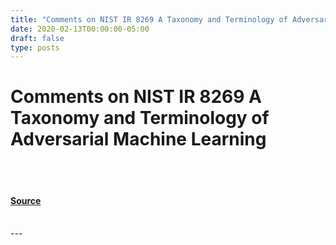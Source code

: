 ```yaml
---
title: "Comments on NIST IR 8269 A Taxonomy and Terminology of Adversarial Machine Learning"
date: 2020-02-13T00:00:00-05:00
draft: false
type: posts
---
```

# Comments on NIST IR 8269 A Taxonomy and Terminology of Adversarial Machine Learning

<br/>

<br/>


#### [Source](https://insights.sei.cmu.edu/blog/comments-on-nist-ir-8269-a-taxonomy-and-terminology-of-adversarial-machine-learning/)

<br/>
---
